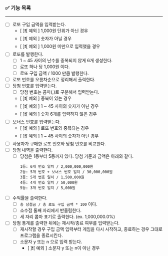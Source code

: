 ### ✅ 기능 목록

---

- [ ] 로또 구입 금액을 입력받는다.
  - [ ]❗[ 예외 ] 1,000원 단위가 아닌 경우
  - [ ]❗[ 예외 ] 숫자가 아닐 경우
  - [ ]❗[ 예외 ] 1,000원 미만으로 입력했을 경우
- [ ] 로또를 발행한다.
  - [ ] 1 ~ 45 사이의 난수를 중복되지 않게 6개 생성한다.
  - [ ] 로또 하나 당 1,000원 이다.
  - [ ] 로또 구입 금액 / 1000 만큼 발행한다. 
- [ ] 로또 번호를 오름차순으로 정리해서 출력한다.
- [ ] 당첨 번호를 입력받는다.
  - [ ] 당첨 번호는 콤마(,)로 구분해서 입력받는다.
  - [ ]❗[ 예외 ] 중복이 있는 경우 
  - [ ]❗[ 예외 ] 1 ~ 45 사이의 숫자가 아닌 경우 
  - [ ]❗[ 예외 ] 숫자 6개를 입력하지 않은 경우 
- [ ] 보너스 번호를 입력받는다.
  - [ ]❗[ 예외 ] 로또 번호와 중복되는 경우 
  - [ ]❗[ 예외 ] 1 ~ 45 사이의 숫자가 아닌 경우 
- [ ] 사용자가 구매한 로또 번호와 당첨 번호를 비교한다.
- [ ] 당첨 내역을 출력한다.
  - [ ] 당첨은 1등부터 5등까지 있다. 당첨 기준과 금액은 아래와 같다.
    ```
    1등: 6개 번호 일치 / 2,000,000,000원
    2등: 5개 번호 + 보너스 번호 일치 / 30,000,000원
    3등: 5개 번호 일치 / 1,500,000원
    4등: 4개 번호 일치 / 50,000원
    5등: 3개 번호 일치 / 5,000원
    ```
- [ ] 수익률을 출력한다.
  - [ ] `총 당첨금 / 총 로또 구입 금액 * 100` 이다.
  - [ ] 소수점 둘째 자리에서 반올림한다.
  - [ ] 세 자리 콤마 표기로 출력한다. (ex. 1,000,000.0%)
- [ ] 당첨 통계를 출력한 뒤에는 재시작/종료 여부를 입력받는다.
  - [ ] 재시작할 경우 구입 금액 입력부터 게임을 다시 시작하고, 종료하는 경우 그대로 프로그램을 종료시킨다.
  - [ ] 소문자 y 또는 n 으로 입력 받는다.
    - [ ]❗[ 예외 ] 소문자 y 또는 n이 아닌 경우
